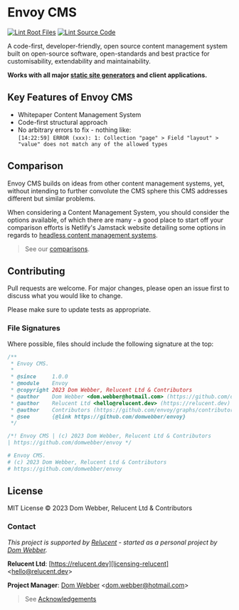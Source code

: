 # Envoy CMS

[![Lint Root Files](https://github.com/domwebber/envoy/actions/workflows/lint-root.yml/badge.svg)](https://github.com/domwebber/envoy/actions/workflows/lint-root.yml)
[![Lint Source Code](https://github.com/domwebber/envoy/actions/workflows/lint-source-code.yml/badge.svg)](https://github.com/domwebber/envoy/actions/workflows/lint-source-code.yml)

A code-first, developer-friendly, open source content management system built
on open-source software, open-standards and best practice for customisability,
extendability and maintainability.

**Works with all major
[static site generators][source-jamstack-static-site-generators]
and client applications.**

## Key Features of Envoy CMS

- Whitepaper Content Management System
- Code-first structural approach
- No arbitrary errors to fix - nothing like: \
  `[14:22:59] ERROR (xxx): 1: Collection "page" > Field "layout" > "value" does not match any of the allowed types`

## Comparison

Envoy CMS builds on ideas from other content management systems, yet, without
intending to further convolute the CMS sphere this CMS addresses different but
similar problems.

When considering a Content Management System, you should consider the options
available, of which there are many - a good place to start off your comparison
efforts is Netlify's Jamstack website detailing some options in regards to
[headless content management systems][source-jamstack-headless-cms].

> See our [comparisons](./docs/comparison/).

## Contributing

Pull requests are welcome. For major changes, please open an issue first to
discuss what you would like to change.

Please make sure to update tests as appropriate.

### File Signatures

Where possible, files should include the following signature at the top:

```typescript
/**
 * Envoy CMS.
 *
 * @since     1.0.0
 * @module    Envoy
 * @copyright 2023 Dom Webber, Relucent Ltd & Contributors
 * @author    Dom Webber <dom.webber@hotmail.com> (https://github.com/domwebber)
 * @author    Relucent Ltd <hello@relucent.dev> (https://relucent.dev)
 * @author    Contributors (https://github.com/envoy/graphs/contributors)
 * @see       {@link https://github.com/domwebber/envoy}
 */
```

```css
/*! Envoy CMS | (c) 2023 Dom Webber, Relucent Ltd & Contributors
| https://github.com/domwebber/envoy */
```

```bash
# Envoy CMS.
# (c) 2023 Dom Webber, Relucent Ltd & Contributors
# https://github.com/domwebber/envoy
```

## License

MIT License &copy; 2023 Dom Webber, Relucent Ltd & Contributors

### Contact

*This project is supported by [Relucent][licensing-relucent] - started as a
personal project by [Dom Webber][licensing-domwebber].*

**Relucent Ltd**: [https://relucent.dev][licensing-relucent] <<hello@relucent.dev>>

**Project Manager**: [Dom Webber][licensing-domwebber] <<dom.webber@hotmail.com>>

> See [Acknowledgements](ACKNOWLEDGEMENTS.md)

<!-- References: -->
<!-- Ownership, Licensing & Copyright: -->
[licensing-relucent]: https://relucent.dev "Relucent's Website"
[licensing-domwebber]: https://github.com/domwebber "Dom Webber's GitHub Profile"

<!-- Sources: -->
[source-jamstack-headless-cms]: https://jamstack.org/headless-cms/ "Jamstack Headless CMS'"
[source-jamstack-static-site-generators]: https://jamstack.org/generators/ "Jamstack Static Site Generators"

